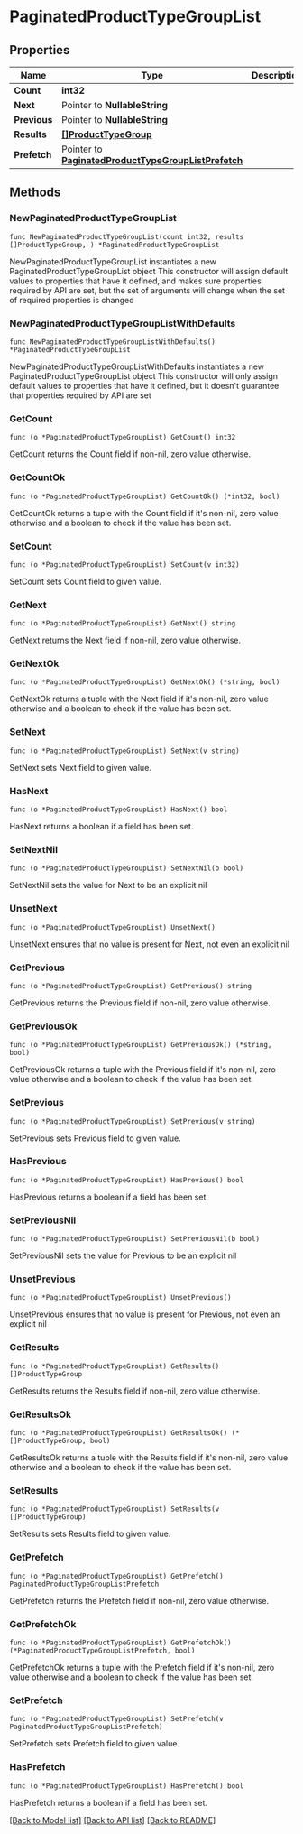 # PaginatedProductTypeGroupList

## Properties

Name | Type | Description | Notes
------------ | ------------- | ------------- | -------------
**Count** | **int32** |  | 
**Next** | Pointer to **NullableString** |  | [optional] 
**Previous** | Pointer to **NullableString** |  | [optional] 
**Results** | [**[]ProductTypeGroup**](ProductTypeGroup.md) |  | 
**Prefetch** | Pointer to [**PaginatedProductTypeGroupListPrefetch**](PaginatedProductTypeGroupListPrefetch.md) |  | [optional] 

## Methods

### NewPaginatedProductTypeGroupList

`func NewPaginatedProductTypeGroupList(count int32, results []ProductTypeGroup, ) *PaginatedProductTypeGroupList`

NewPaginatedProductTypeGroupList instantiates a new PaginatedProductTypeGroupList object
This constructor will assign default values to properties that have it defined,
and makes sure properties required by API are set, but the set of arguments
will change when the set of required properties is changed

### NewPaginatedProductTypeGroupListWithDefaults

`func NewPaginatedProductTypeGroupListWithDefaults() *PaginatedProductTypeGroupList`

NewPaginatedProductTypeGroupListWithDefaults instantiates a new PaginatedProductTypeGroupList object
This constructor will only assign default values to properties that have it defined,
but it doesn't guarantee that properties required by API are set

### GetCount

`func (o *PaginatedProductTypeGroupList) GetCount() int32`

GetCount returns the Count field if non-nil, zero value otherwise.

### GetCountOk

`func (o *PaginatedProductTypeGroupList) GetCountOk() (*int32, bool)`

GetCountOk returns a tuple with the Count field if it's non-nil, zero value otherwise
and a boolean to check if the value has been set.

### SetCount

`func (o *PaginatedProductTypeGroupList) SetCount(v int32)`

SetCount sets Count field to given value.


### GetNext

`func (o *PaginatedProductTypeGroupList) GetNext() string`

GetNext returns the Next field if non-nil, zero value otherwise.

### GetNextOk

`func (o *PaginatedProductTypeGroupList) GetNextOk() (*string, bool)`

GetNextOk returns a tuple with the Next field if it's non-nil, zero value otherwise
and a boolean to check if the value has been set.

### SetNext

`func (o *PaginatedProductTypeGroupList) SetNext(v string)`

SetNext sets Next field to given value.

### HasNext

`func (o *PaginatedProductTypeGroupList) HasNext() bool`

HasNext returns a boolean if a field has been set.

### SetNextNil

`func (o *PaginatedProductTypeGroupList) SetNextNil(b bool)`

 SetNextNil sets the value for Next to be an explicit nil

### UnsetNext
`func (o *PaginatedProductTypeGroupList) UnsetNext()`

UnsetNext ensures that no value is present for Next, not even an explicit nil
### GetPrevious

`func (o *PaginatedProductTypeGroupList) GetPrevious() string`

GetPrevious returns the Previous field if non-nil, zero value otherwise.

### GetPreviousOk

`func (o *PaginatedProductTypeGroupList) GetPreviousOk() (*string, bool)`

GetPreviousOk returns a tuple with the Previous field if it's non-nil, zero value otherwise
and a boolean to check if the value has been set.

### SetPrevious

`func (o *PaginatedProductTypeGroupList) SetPrevious(v string)`

SetPrevious sets Previous field to given value.

### HasPrevious

`func (o *PaginatedProductTypeGroupList) HasPrevious() bool`

HasPrevious returns a boolean if a field has been set.

### SetPreviousNil

`func (o *PaginatedProductTypeGroupList) SetPreviousNil(b bool)`

 SetPreviousNil sets the value for Previous to be an explicit nil

### UnsetPrevious
`func (o *PaginatedProductTypeGroupList) UnsetPrevious()`

UnsetPrevious ensures that no value is present for Previous, not even an explicit nil
### GetResults

`func (o *PaginatedProductTypeGroupList) GetResults() []ProductTypeGroup`

GetResults returns the Results field if non-nil, zero value otherwise.

### GetResultsOk

`func (o *PaginatedProductTypeGroupList) GetResultsOk() (*[]ProductTypeGroup, bool)`

GetResultsOk returns a tuple with the Results field if it's non-nil, zero value otherwise
and a boolean to check if the value has been set.

### SetResults

`func (o *PaginatedProductTypeGroupList) SetResults(v []ProductTypeGroup)`

SetResults sets Results field to given value.


### GetPrefetch

`func (o *PaginatedProductTypeGroupList) GetPrefetch() PaginatedProductTypeGroupListPrefetch`

GetPrefetch returns the Prefetch field if non-nil, zero value otherwise.

### GetPrefetchOk

`func (o *PaginatedProductTypeGroupList) GetPrefetchOk() (*PaginatedProductTypeGroupListPrefetch, bool)`

GetPrefetchOk returns a tuple with the Prefetch field if it's non-nil, zero value otherwise
and a boolean to check if the value has been set.

### SetPrefetch

`func (o *PaginatedProductTypeGroupList) SetPrefetch(v PaginatedProductTypeGroupListPrefetch)`

SetPrefetch sets Prefetch field to given value.

### HasPrefetch

`func (o *PaginatedProductTypeGroupList) HasPrefetch() bool`

HasPrefetch returns a boolean if a field has been set.


[[Back to Model list]](../README.md#documentation-for-models) [[Back to API list]](../README.md#documentation-for-api-endpoints) [[Back to README]](../README.md)


